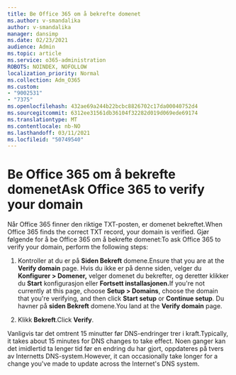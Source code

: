 ```yaml
---
title: Be Office 365 om å bekrefte domenet
ms.author: v-smandalika
author: v-smandalika
manager: dansimp
ms.date: 02/23/2021
audience: Admin
ms.topic: article
ms.service: o365-administration
ROBOTS: NOINDEX, NOFOLLOW
localization_priority: Normal
ms.collection: Adm_O365
ms.custom:
- "9002531"
- "7375"
ms.openlocfilehash: 432ae69a244b22bcbc8826702c17da00040752d4
ms.sourcegitcommit: 6312ee31561db36104f32282d019d069ede69174
ms.translationtype: MT
ms.contentlocale: nb-NO
ms.lasthandoff: 03/11/2021
ms.locfileid: "50749540"
---
```

# <a name="ask-office-365-to-verify-your-domain"></a><span data-ttu-id="d676b-102">Be Office 365 om å bekrefte domenet</span><span class="sxs-lookup"><span data-stu-id="d676b-102">Ask Office 365 to verify your domain</span></span>

<span data-ttu-id="d676b-103">Når Office 365 finner den riktige TXT-posten, er domenet bekreftet.</span><span class="sxs-lookup"><span data-stu-id="d676b-103">When Office 365 finds the correct TXT record, your domain is verified.</span></span> <span data-ttu-id="d676b-104">Gjør følgende for å be Office 365 om å bekrefte domenet:</span><span class="sxs-lookup"><span data-stu-id="d676b-104">To ask Office 365 to verify your domain, perform the following steps:</span></span>

1. <span data-ttu-id="d676b-105">Kontroller at du er på **Siden Bekreft** domene.</span><span class="sxs-lookup"><span data-stu-id="d676b-105">Ensure that you are at the **Verify domain** page.</span></span> <span data-ttu-id="d676b-106">Hvis du ikke er på denne siden, velger du **Konfigurer > Domener,** velger domenet du bekrefter, og deretter klikker du **Start** konfigurasjon eller **Fortsett installasjonen.**</span><span class="sxs-lookup"><span data-stu-id="d676b-106">If you're not currently at this page, choose **Setup > Domains**, choose the domain that you're verifying, and then click **Start setup** or **Continue setup**.</span></span> <span data-ttu-id="d676b-107">Du havner på **siden Bekreft** domene.</span><span class="sxs-lookup"><span data-stu-id="d676b-107">You land at the **Verify domain** page.</span></span>

2. <span data-ttu-id="d676b-108">Klikk **Bekreft**.</span><span class="sxs-lookup"><span data-stu-id="d676b-108">Click **Verify**.</span></span>

<span data-ttu-id="d676b-109">Vanligvis tar det omtrent 15 minutter før DNS-endringer trer i kraft.</span><span class="sxs-lookup"><span data-stu-id="d676b-109">Typically, it takes about 15 minutes for DNS changes to take effect.</span></span> <span data-ttu-id="d676b-110">Noen ganger kan det imidlertid ta lenger tid før en endring du har gjort, oppdateres på tvers av Internetts DNS-system.</span><span class="sxs-lookup"><span data-stu-id="d676b-110">However, it can occasionally take longer for a change you've made to update across the Internet's DNS system.</span></span>

